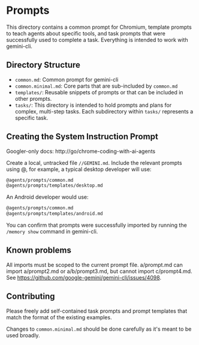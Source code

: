 # Prompts

This directory contains a common prompt for Chromium, template prompts to teach
agents about specific tools, and task prompts that were successfully used to
complete a task. Everything is intended to work with gemini-cli.

## Directory Structure

- `common.md`: Common prompt for gemini-cli
- `common.minimal.md`: Core parts that are sub-included by `common.md`
- `templates/`: Reusable snippets of prompts or that can be included in other
  prompts.
- `tasks/`: This directory is intended to hold prompts and plans for complex,
  multi-step tasks. Each subdirectory within `tasks/` represents a specific
  task.

## Creating the System Instruction Prompt

Googler-only docs: http://go/chrome-coding-with-ai-agents

Create a local, untracked file `//GEMINI.md`. Include the relevant
prompts using @, for example, a typical desktop developer will use:

```src/GEMINI.md
@agents/prompts/common.md
@agents/prompts/templates/desktop.md
```

An Android developer would use:

```src/GEMINI.md
@agents/prompts/common.md
@agents/prompts/templates/android.md
```

You can confirm that prompts were successfully imported by running the `/memory
show` command in gemini-cli.

## Known problems

All imports must be scoped to the current prompt file. a/prompt.md can import
a/prompt2.md or a/b/prompt3.md, but cannot import c/prompt4.md. See
https://github.com/google-gemini/gemini-cli/issues/4098.

## Contributing

Please freely add self-contained task prompts and prompt templates that match
the format of the existing examples.

Changes to `common.minimal.md` should be done carefully as it's meant to be used
broadly.
